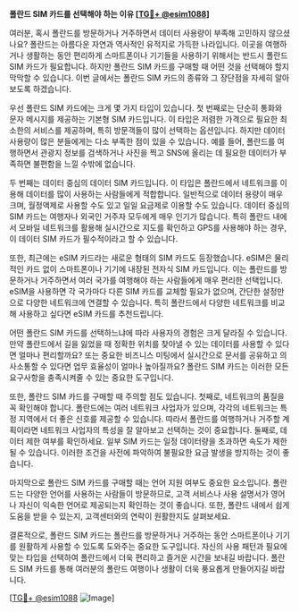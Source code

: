 **폴란드 SIM 카드를 선택해야 하는 이유 [[TG💪+ @esim1088](https://t.me/s/esim1088)]**

여러분, 혹시 폴란드를 방문하거나 거주하면서 데이터 사용량이 부족해 고민하지 않으셨나요? 폴란드는 아름다운 자연과 역사적인 유적지로 가득한 나라입니다. 이곳을 여행하거나 생활하는 동안 편리하게 스마트폰이나 기기들을 사용하기 위해서는 반드시 폴란드 SIM 카드가 필요합니다. 하지만 폴란드 SIM 카드를 구매할 때 어떤 것을 선택해야 할지 막막할 수 있습니다. 이번 글에서는 폴란드 SIM 카드의 종류와 그 장단점을 자세히 알아보도록 하겠습니다.

우선 폴란드 SIM 카드에는 크게 몇 가지 타입이 있습니다. 첫 번째로는 단순히 통화와 문자 메시지를 제공하는 기본형 SIM 카드입니다. 이 타입은 저렴한 가격으로 필요한 최소한의 서비스를 제공하며, 특히 방문객들이 많이 선택하는 옵션입니다. 하지만 데이터 사용량이 많은 분들에게는 다소 부족한 점이 있을 수 있습니다. 예를 들어, 폴란드를 여행하면서 관광지 정보를 검색하거나 사진을 찍고 SNS에 올리는 데 필요한 데이터가 부족하면 불편함을 느낄 수밖에 없습니다.

두 번째는 데이터 중심의 데이터 SIM 카드입니다. 이 타입은 폴란드에서 네트워크를 이용해 데이터를 많이 사용하는 사람들에게 적합합니다. 일반적으로 데이터 용량이 매우 크며, 월정액제로 사용할 수도 있고 일일 요금제로 이용할 수도 있습니다. 데이터 중심의 SIM 카드는 여행자나 외국인 거주자 모두에게 매우 인기가 많습니다. 특히 폴란드 내에서 모바일 네트워크를 활용해 실시간으로 지도를 확인하고 GPS를 사용해야 하는 경우, 이 데이터 SIM 카드가 필수적이라고 할 수 있습니다.

또한, 최근에는 eSIM 카드라는 새로운 형태의 SIM 카드도 등장했습니다. eSIM은 물리적인 카드 없이 스마트폰이나 기기에 내장된 전자식 SIM 카드입니다. 이는 폴란드를 방문하거나 거주하면서 여러 국가를 여행해야 하는 사람들에게 매우 편리한 선택입니다. eSIM을 사용하면 각 국가마다 다른 SIM 카드를 교체할 필요가 없으며, 간단한 설정만으로 다양한 네트워크에 연결할 수 있습니다. 특히 폴란드에서 다양한 네트워크를 비교해 사용하고 싶다면 eSIM 카드를 추천드립니다.

어떤 폴란드 SIM 카드를 선택하느냐에 따라 사용자의 경험은 크게 달라질 수 있습니다. 만약 폴란드에서 길을 잃었을 때 정확한 위치를 찾아낼 수 있는 데이터를 사용할 수 있다면 얼마나 편리할까요? 또는 중요한 비즈니스 미팅에서 실시간으로 문서를 공유하고 의사소통할 수 있다면 업무 효율성이 얼마나 높아질까요? 폴란드 SIM 카드는 이러한 모든 요구사항을 충족시켜줄 수 있는 중요한 도구입니다.

또한, 폴란드 SIM 카드를 구매할 때 주의할 점도 있습니다. 첫째로, 네트워크의 품질을 꼭 확인해야 합니다. 폴란드에는 여러 네트워크 사업자가 있으며, 각각의 네트워크는 특정 지역에서 더 좋은 신호를 제공할 수 있습니다. 따라서 폴란드를 여행하거나 거주할 계획이라면 네트워크 사업자의 특성을 잘 알아보고 선택하는 것이 중요합니다. 둘째로, 데이터 제한 여부를 확인하세요. 일부 SIM 카드는 일정 데이터량을 초과하면 속도가 제한될 수 있습니다. 이러한 조건을 사전에 파악하여 불필요한 요금 발생을 방지하는 것이 좋습니다.

마지막으로 폴란드 SIM 카드를 구매할 때는 언어 지원 여부도 중요한 요소입니다. 폴란드는 다양한 언어를 사용하는 사람들이 방문하므로, 고객 서비스나 사용 설명서가 영어나 자신이 익숙한 언어로 제공되는지 확인하는 것이 좋습니다. 또한, 폴란드 내에서 쉽게 도움을 받을 수 있는지, 고객센터와의 연락이 원활한지도 살펴보세요.

결론적으로, 폴란드 SIM 카드는 폴란드를 방문하거나 거주하는 동안 스마트폰이나 기기를 원활하게 사용할 수 있도록 도와주는 중요한 도구입니다. 자신의 사용 패턴과 필요에 맞는 타입을 선택하여 폴란드에서 더욱 편리하고 즐거운 시간을 보내길 바랍니다. 폴란드 SIM 카드를 통해 여러분의 폴란드 여행이나 생활이 더욱 풍요롭게 만들어지길 바랍니다.

[[TG💪+ @esim1088](https://t.me/s/esim1088) ![Image](https://i.postimg.cc/Y0z9fWf4/image.png)]